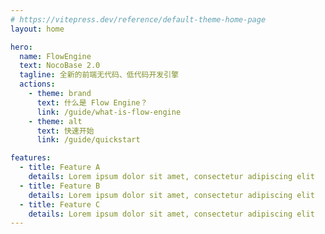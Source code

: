```yaml
---
# https://vitepress.dev/reference/default-theme-home-page
layout: home

hero:
  name: FlowEngine
  text: NocoBase 2.0
  tagline: 全新的前端无代码、低代码开发引擎
  actions:
    - theme: brand
      text: 什么是 Flow Engine？
      link: /guide/what-is-flow-engine
    - theme: alt
      text: 快速开始
      link: /guide/quickstart

features:
  - title: Feature A
    details: Lorem ipsum dolor sit amet, consectetur adipiscing elit
  - title: Feature B
    details: Lorem ipsum dolor sit amet, consectetur adipiscing elit
  - title: Feature C
    details: Lorem ipsum dolor sit amet, consectetur adipiscing elit
---
```


